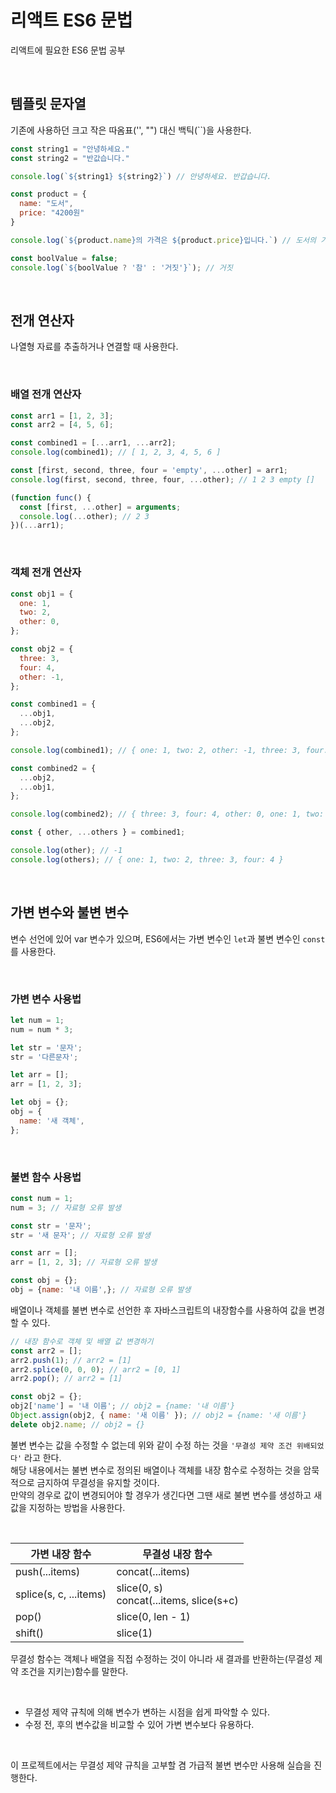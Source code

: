 # 리액트 ES6 문법
리액트에 필요한 ES6 문법 공부

<br>

## 템플릿 문자열
기존에 사용하던 크고 작은 따옴표('', "") 대신 백틱(\`\`)을 사용한다.
```javascript
const string1 = "안녕하세요."
const string2 = "반값습니다."

console.log(`${string1} ${string2}`) // 안녕하세요. 반갑습니다.

const product = {
  name: "도서",
  price: "4200원"
}

console.log(`${product.name}의 가격은 ${product.price}입니다.`) // 도서의 가격은 4200원 입니다.

const boolValue = false;
console.log(`${boolValue ? '참' : '거짓'}`); // 거짓

```

<br>

## 전개 연산자
나열형 자료를 추출하거나 연결할 때 사용한다.

<br>

### 배열 전개 연산자
```javascript
const arr1 = [1, 2, 3];
const arr2 = [4, 5, 6];

const combined1 = [...arr1, ...arr2];
console.log(combined1); // [ 1, 2, 3, 4, 5, 6 ]

const [first, second, three, four = 'empty', ...other] = arr1;
console.log(first, second, three, four, ...other); // 1 2 3 empty []

(function func() {
  const [first, ...other] = arguments;
  console.log(...other); // 2 3
})(...arr1);
```

<br>

### 객체 전개 연산자
```javascript
const obj1 = {
  one: 1,
  two: 2,
  other: 0,
};

const obj2 = {
  three: 3,
  four: 4,
  other: -1,
};

const combined1 = {
  ...obj1,
  ...obj2,
};

console.log(combined1); // { one: 1, two: 2, other: -1, three: 3, four: 4 }

const combined2 = {
  ...obj2,
  ...obj1,
};

console.log(combined2); // { three: 3, four: 4, other: 0, one: 1, two: 2 }

const { other, ...others } = combined1;

console.log(other); // -1
console.log(others); // { one: 1, two: 2, three: 3, four: 4 }
```

<br>

## 가변 변수와 불변 변수
변수 선언에 있어 var 변수가 있으며, ES6에서는 가변 변수인 `let`과 불변 변수인 `const`를 사용한다.

<br>

### 가변 변수 사용법
```javascript
let num = 1;
num = num * 3;

let str = '문자';
str = '다른문자';

let arr = [];
arr = [1, 2, 3];

let obj = {};
obj = {
  name: '새 객체',
};

```

<br>

### 불변 함수 사용법
```javascript
const num = 1;
num = 3; // 자료형 오류 발생

const str = '문자';
str = '새 문자'; // 자료형 오류 발생

const arr = [];
arr = [1, 2, 3]; // 자료형 오류 발생

const obj = {};
obj = {name: '내 이름',}; // 자료형 오류 발생
```

배열이나 객체를 불변 변수로 선언한 후 자바스크립트의 내장함수를 사용하여 값을 변경 할 수 있다.

```javascript
// 내장 함수로 객체 및 배열 값 변경하기
const arr2 = [];
arr2.push(1); // arr2 = [1]
arr2.splice(0, 0, 0); // arr2 = [0, 1]
arr2.pop(); // arr2 = [1]

const obj2 = {};
obj2['name'] = '내 이름'; // obj2 = {name: '내 이름'}
Object.assign(obj2, { name: '새 이름' }); // obj2 = {name: '새 이름'}
delete obj2.name; // obj2 = {}
```

불변 변수는 값을 수정할 수 없는데 위와 같이 수정 하는 것을 `'무결성 제약 조건 위배되었다'` 라고 한다.  
해당 내용에서는 불변 변수로 정의된 배열이나 객체를 내장 함수로 수정하는 것을 암묵적으로 금지하여 무결성을 유지할 것이다.  
만약의 경우로 값이 변경되어야 할 경우가 생긴다면 그땐 새로 불변 변수를 생성하고 새 값을 지정하는 방법을 사용한다.

<br>

|가변 내장 함수|무결성 내장 함수|
|--|--|
|push(...items)|concat(...items)|
|splice(s, c, ...items)|slice(0, s)<br>concat(...items, slice(s+c)|
|pop()|slice(0, len - 1)|
|shift()|slice(1)|

무결성 함수는 객체나 배열을 직접 수정하는 것이 아니라 새 결과를 반환하는(무결성 제약 조건을 지키는)함수를 말한다.  
 
<br>

- 무결성 제약 규칙에 의해 변수가 변하는 시점을 쉽게 파악할 수 있다.
- 수정 전, 후의 변수값을 비교할 수 있어 가변 변수보다 유용하다.

<br>

이 프로젝트에서는 무결성 제약 규칙을 고부할 겸 가급적 불변 변수만 사용해 실습을 진행한다.
